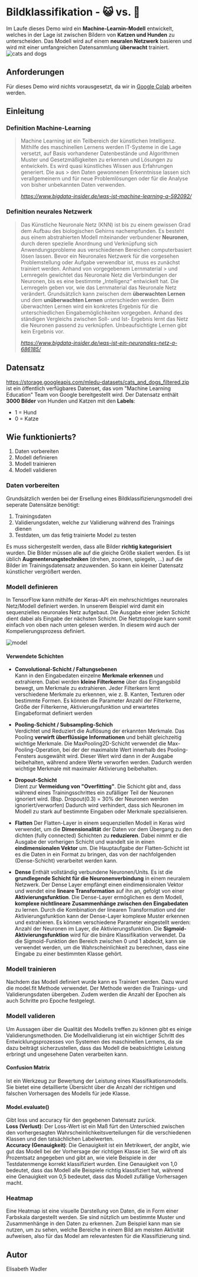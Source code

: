 # **Bildklassifikation - 😺 vs. 🐶**

Im Laufe dieses Demo wird ein **Machine-Learnin-Modell** entwickelt, welches in der Lage ist zwischen Bildern von **Katzen und Hunden** zu unterscheiden. Das Modell wird auf einem **neuralen Netzwerk** basieren und wird mit einer umfangreichen Datensammlung **überwacht** trainiert. 
![cats and dogs](/header.gif)

## Anforderungen
Für dieses Demo wird nichts vorausgesetzt, da wir in [Google Colab](https://colab.research.google.com/) arbeiten werden.

## Einleitung 

### Definition Machine-Learning

> Machine Learning ist ein Teilbereich der künstlichen Intelligenz. Mithilfe des maschinellen Lernens werden IT-Systeme in die Lage versetzt, auf Basis vorhandener 
> Datenbestände und Algorithmen Muster und Gesetzmäßigkeiten zu erkennen und Lösungen zu entwickeln. Es wird quasi künstliches Wissen aus Erfahrungen generiert. Die aus  > den Daten gewonnenen Erkenntnisse lassen sich verallgemeinern und für neue Problemlösungen oder für die Analyse von bisher unbekannten Daten verwenden.
>
> <cite>https://www.bigdata-insider.de/was-ist-machine-learning-a-592092/</cite>

### Definition neurales Netzwerk 

> Das Künstliche Neuronale Netz (KNN) ist bis zu einem gewissen Grad dem Aufbau des biologischen Gehirns nachempfunden. Es besteht aus einem abstrahierten Modell 
> miteinander verbundener **Neuronen**, durch deren spezielle Anordnung und Verknüpfung sich Anwendungsprobleme aus verschiedenen Bereichen computerbasiert lösen
> lassen. 
> Bevor ein Neuronales Netzwerk für die vorgesehen Problemstellung oder Aufgabe verwendbar ist, muss es zunächst trainiert werden. Anhand von vorgegebenem Lernmaterial > und Lernregeln gewichtet das Neuronale Netz die Verbindungen der Neuronen, bis es eine bestimmte „Intelligenz“ entwickelt hat. Die Lernregeln geben vor, wie das
> Lernmaterial das Neuronale Netz verändert. Grundsätzlich kann zwischen dem **überwachten Lernen** und dem **unüberwachten Lernen** unterschieden werden. Beim
> überwachten Lernen wird ein konkretes Ergebnis für die unterschiedlichen Eingabemöglichkeiten vorgegeben. Anhand des ständigen Vergleichs zwischen Soll- und Ist-
> Ergebnis lernt das Netz die Neuronen passend zu verknüpfen. Unbeaufsichtigte Lernen gibt kein Ergebnis vor. 
>
> <cite>https://www.bigdata-insider.de/was-ist-ein-neuronales-netz-a-686185/</cite>

## Datensatz

https://storage.googleapis.com/mledu-datasets/cats_and_dogs_filtered.zip ist ein öffentlich verfügbares Datenset, das vom "Machine Learning Education" Team von Google bereitgestellt wird. 
Der Datensatz enthält **3000 Bilder** von Hunden und Katzen mit den **Labels**:
- 1 = Hund
- 0 = Katze 

## Wie funktionierts?
1. Daten vorbereiten
2. Modell definieren
3. Modell trainieren
4. Modell validieren 

### Daten vorbereiten
Grundsätzlich werden bei der Ersellung eines Bildklassifizierungsmodell drei seperate Datensätze benötigt:

1. Trainingsdaten
2. Validierungsdaten, welche zur Validierung während des Trainings dienen
3. Testdaten, um das fetig trainierte Model zu testen

Es muss sichergestellt werden, dass alle Bilder **richtig kategorisiert** wurden. Die Bilder müssen alle auf die gleiche Größe skaliert werden. Es ist üblich **Augmenterungstechniken** (drehen, zoomen, spiegeln, ...) auf die Bilder im Trainingsdatensatz anzuwenden. So kann ein kleiner Datensatz künstlicher vergrößert werden.

### Modell definieren
In TensorFlow kann mithilfe der Keras-API ein mehrschichtiges neuronales Netz/Modell definiert werden. In unserem Beispiel wird damit ein sequenzielles neuronales Netz aufgebaut. Die Ausgabe einer jeden Schicht dient dabei als Eingabe der nächsten Schicht. Die Netztopologie kann somit einfach von oben nach unten gelesen werden. In diesem wird auch der Kompelierungsprozess definiert. 

![model](/model_definition.png)  

#### Verwendete Schichten
- **Convolutional-Schicht / Faltungsebenen** \
Kann in den Eingabedaten einzelne **Merkmale erkennen** und extrahieren.  Dabei werden **kleine Filterkerne** über das Eingangsbild bewegt, um Merkmale zu extrahieren. Jeder Filterkern lernt verschiedene Merkmale zu erkennen, wie z. B. Kanten, Texturen oder bestimmte Formen. Es können die Parameter Anzahl der Filterkerne, Größe der Filterkerne, Aktivierungsfunktion und erwartetes Eingabeformat definiert werden

- **Pooling-Schicht / Subsampling-Schich** \
Verdichtet und Reduziert die Auflösung der erkannten Merkmale. Das Pooling **verwirft überflüssige Informationen** und behält gleichzeitig wichtige Merkmale. Die MaxPooling2D-Schicht verwendet die Max-Pooling-Operation, bei der der maximalste Wert innerhalb des Pooling-Fensters ausgewählt wird. Dieser Wert wird dann in der Ausgabe beibehalten, während andere Werte verworfen werden. Dadurch werden wichtige Merkmale mit maximaler Aktivierung beibehalten.

- **Dropout-Schicht** \
Dient zur **Vermeidung von "Overfitting"**. Die Schicht gibt and, dass während eines Trainingsschrittes ein zufälliger Teil der Neuronen ignoriert wird. (Bsp. Dropout(0.3) = 30% der Neuronen werden ignoriert/verworfen) Dadurch wird verhindert, dass sich Neuronen im Modell zu stark auf bestimmte Eingaben oder Merkmale spezialisieren.

- **Flatten**
Der Flatten-Layer in einem sequenziellen Modell in Keras wird verwendet, um die **Dimensionalität** der Daten vor dem Übergang zu den dichten (fully connected) Schichten zu **reduzieren**. Dabei nimmt er die Ausgabe der vorherigen Schicht und wandelt sie in einen **eindimensionalen Vektor** um. Die Hauptaufgabe der Flatten-Schicht ist es die Daten in ein Format zu bringen, das von der nachfolgenden (Dense-Schicht) verarbeitet werden kann. 

- **Dense**
Enthält vollständig verbundene Neuronen/Units. Es ist die **grundlegende Schicht für die Neuronenverbindung** in einem neuralem Netzwerk. Der Dense Layer empfängt einen eindimensionalen Vektor und wendet eine **lineare Transformation** auf ihn an, gefolgt von einer **Aktivierungsfunktion**. Die Dense-Layer ermöglichen es dem Modell, **komplexe nichtlineare Zusammenhänge zwischen den Eingabedaten** zu lernen. Durch die Kombination der linearen Transformation und der Aktivierungsfunktion kann der Dense-Layer komplexe Muster erkennen und extrahieren. Es können verschiedene Parameter eingestellt werden: Anzahl der Neuronen im Layer, die Aktivierungsfunktion. Die **Sigmoid-Aktivierungsfunktion** wird für die binäre Klassifikation verwendet. Da die Sigmoid-Funktion den Bereich zwischen 0 und 1 abdeckt, kann sie verwendet werden, um die Wahrscheinlichkeit zu berechnen, dass eine Eingabe zu einer bestimmten Klasse gehört. 

### Modell trainieren 
Nachdem das Modell definiert wurde kann es Trainiert werden. Dazu wurd die model.fit Methode verwendet. Der Methode werden die Trainings- und Validierungsdaten übergeben. Zudem werden die Anzahl der Epochen als auch Schritte pro Epoche festgelegt. 

### Modell valideren 
Um Aussagen über die Qualität des Modells treffen zu können gibt es einige Validierungsmethoden. Die Modellvalidierung ist ein wichtiger Schritt des Entwicklungsprozesses von Systemen des maschinellen Lernens, da sie dazu beiträgt sicherzustellen, dass das Modell die beabsichtigte Leistung erbringt und ungesehene Daten verarbeiten kann.

#### Confusion Matrix
Ist ein Werkzeug zur Bewertung der Leistung eines Klassifikationsmodells. Sie bietet eine detaillierte Übersicht über die Anzahl der richtigen und falschen Vorhersagen des Modells für jede Klasse.

#### Model.evaluate()
Gibt loss und accuracy für den gegebenen Datensatz zurück.\
**Loss (Verlust)**: Der Loss-Wert ist ein Maß fürt den Unterschied zwischen den vorhergesagten Wahrscheinlichkeitsverteilungen für die verschiedenen Klassen und den tatsächlichen Labelwerten. \
**Accuracy (Genauigkeit)**: Die Genauigkeit ist ein Metrikwert, der angibt, wie gut das Modell bei der Vorhersage der richtigen Klasse ist. Sie wird oft als Prozentsatz angegeben und gibt an, wie viele Beispiele in der Testdatenmenge korrekt klassifiziert wurden. Eine Genauigkeit von 1,0 bedeutet, dass das Modell alle Beispiele richtig klassifiziert hat, während eine Genauigkeit von 0,5 bedeutet, dass das Modell zufällige Vorhersagen macht.

### Heatmap
Eine Heatmap ist eine visuelle Darstellung von Daten, die in Form einer Farbskala dargestellt werden. 
Sie sind nützlich um bestimmte Muster und Zusammenhänge in den Daten zu erkennen. Zum Beispiel kann man sie nutzen, um zu sehen, welche Bereiche in einem Bild am meisten Aktivität aufweisen, also für das Model am relevantesten für die Klassifizierung sind. 


## Autor
Elisabeth Wadler

